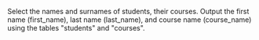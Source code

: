 Select the names and surnames of students, their courses. Output the first name (first_name), last name (last_name), and course name (course_name) using the tables "students" and "courses".